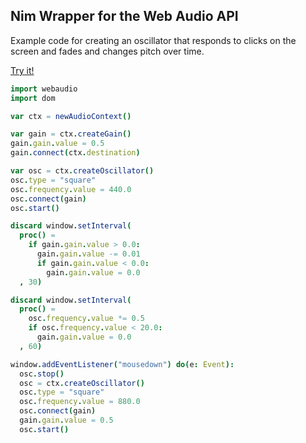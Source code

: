 ## Nim Wrapper for the Web Audio API

Example code for creating an oscillator that responds to clicks on the screen and fades and changes pitch over time.

[Try it!](https://cdn.rawgit.com/ftsf/nim-webaudio/4588fab0/tests/test.html)

```nim
import webaudio
import dom

var ctx = newAudioContext()

var gain = ctx.createGain()
gain.gain.value = 0.5
gain.connect(ctx.destination)

var osc = ctx.createOscillator()
osc.type = "square"
osc.frequency.value = 440.0
osc.connect(gain)
osc.start()

discard window.setInterval(
  proc() =
    if gain.gain.value > 0.0:
      gain.gain.value -= 0.01
      if gain.gain.value < 0.0:
        gain.gain.value = 0.0
  , 30)

discard window.setInterval(
  proc() =
    osc.frequency.value *= 0.5
    if osc.frequency.value < 20.0:
      gain.gain.value = 0.0
  , 60)

window.addEventListener("mousedown") do(e: Event):
  osc.stop()
  osc = ctx.createOscillator()
  osc.type = "square"
  osc.frequency.value = 880.0
  osc.connect(gain)
  gain.gain.value = 0.5
  osc.start()
```
